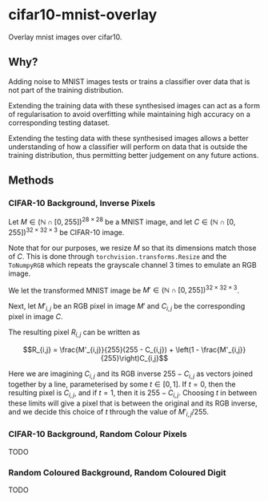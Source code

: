 # cifar10-mnist-overlay
Overlay mnist images over cifar10.
## Why?
Adding noise to MNIST images tests or trains a classifier over data that is not part of the training distribution.

Extending the training data with these synthesised images can act as a form of regularisation to avoid overfitting while
maintaining high accuracy on a corresponding testing dataset.

Extending the testing data with these synthesised images allows a better understanding of how a classifier will perform 
on data that is outside the training distribution, thus permitting better judgement on any future actions.
## Methods
### CIFAR-10 Background, Inverse Pixels
Let $`M \in (\mathbb{N} \cap [0,255])^{28 \times 28}`$ be a MNIST image, and let 
$`C \in (\mathbb{N} \cap [0,255])^{32 \times 32 \times 3}`$ be CIFAR-10 image.

Note that for our purposes, we resize $`M`$ so that its dimensions match those of $`C`$. This is done through `torchvision.transforms.Resize`
and the `ToNumpyRGB` which repeats the grayscale channel 3 times to emulate an RGB image.

We let the transformed MNIST image be $`M' \in (\mathbb{N} \cap [0,255])^{32 \times 32 \times 3}`$.

Next, let $`M'_{i,j}`$ be an RGB pixel in image $`M'`$ and $`C_{i,j}`$ be the corresponding pixel in image $`C`$.

The resulting pixel $`R_{i,j}`$ can be written as

```math
R_{i,j} = \frac{M'_{i,j}}{255}(255 - C_{i,j}) + \left(1 - \frac{M'_{i,j}}{255}\right)C_{i,j}
```

Here we are imagining $`C_{i,j}`$ and its RGB inverse $`255 - C_{i,j}`$ as vectors joined together by a line, parameterised by some $`t \in [0,1]`$.
If $`t = 0`$, then the resulting pixel is $`C_{i,j}`$, and if $`t = 1`$, then it is $`255 - C_{i,j}`$. Choosing $`t`$ in between these
limits will give a pixel that is between the original and its RGB inverse, and we decide this choice of $`t`$ through the value of 
$`M'_{i,j}/255`$.

### CIFAR-10 Background, Random Colour Pixels
TODO
### Random Coloured Background, Random Coloured Digit
TODO
